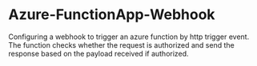 # Azure-FunctionApp-Webhook
Configuring a webhook to trigger an azure function by http trigger event.
The function checks whether the request is authorized and send the response based on the payload received if authorized.
